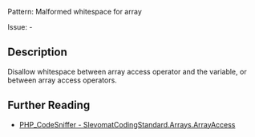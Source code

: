 Pattern: Malformed whitespace for array

Issue: -

## Description

Disallow whitespace between array access operator and the variable, or between array access operators.

## Further Reading

* [PHP_CodeSniffer - SlevomatCodingStandard.Arrays.ArrayAccess](https://github.com/slevomat/coding-standard/blob/master/doc/arrays.md#slevomatcodingstandardarraysarrayaccess-)